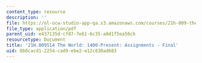 ```yaml
---
content_type: resource
description: ''
file: https://ol-ocw-studio-app-qa.s3.amazonaws.com/courses/21h-009-the-world-1400-present-spring-2014/0b6cacd12254cad9ebe2e12c830ad683_MIT21H_009S14_FinalAssign.pdf
file_type: application/pdf
parent_uid: e437135d-cf87-7e61-6c35-a0d1f5ea56cb
resourcetype: Document
title: '21H.009S14 The World: 1400-Present: Assignments - Final'
uid: 0b6cacd1-2254-cad9-ebe2-e12c830ad683
---
```

